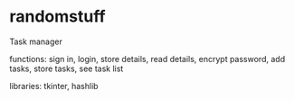 # randomstuff

Task manager

functions:
  sign in,
  login,
  store details,
  read details,
  encrypt password,
  add tasks,
  store tasks,
  see task list
  
libraries:
  tkinter,
  hashlib
